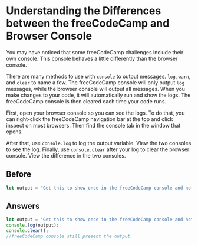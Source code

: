 # Understanding the Differences between the freeCodeCamp and Browser Console
You may have noticed that some freeCodeCamp challenges include their own console. This console behaves a little differently than the browser console.

There are many methods to use with `console` to output messages. `log`, `warn`, and `clear` to name a few. 
The freeCodeCamp console will only output `log` messages, while the browser console will output all messages. 
When you make changes to your code, it will automatically run and show the logs. 
The freeCodeCamp console is then cleared each time your code runs.

First, open your browser console so you can see the logs. To do that, you can right-click the freeCodeCamp navigation bar at the top and click inspect on most browsers. 
Then find the console tab in the window that opens.

After that, use `console.log` to log the output variable. View the two consoles to see the log. 
Finally, use `console.clear` after your log to clear the browser console. View the difference in the two consoles.

## Before
```javascript
let output = "Get this to show once in the freeCodeCamp console and not at all in the browser console";
```
## Answers
```javascript
let output = "Get this to show once in the freeCodeCamp console and not at all in the browser console";
console.log(output);
console.clear();
//freeCodeCamp console still present the output.
```
